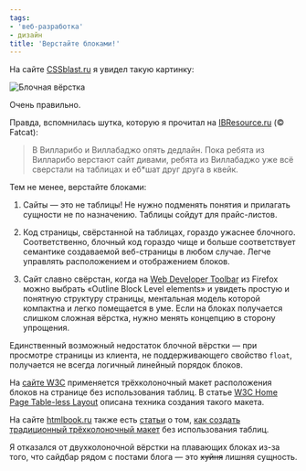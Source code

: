 ```yaml
---
tags:
- 'веб-разработка'
- дизайн
title: 'Верстайте блоками!'
---
```


На сайте [CSSblast.ru][] я увидел такую картинку:

![Блочная вёрстка][]

Очень правильно.

Правда, вспомнилась шутка, которую я прочитал на [IBResource.ru][] (©
Fatcat):

> В Вилларибо и Виллабаджо опять дедлайн. Пока ребята из Вилларибо
> верстают сайт дивами, ребята из Виллабаджо уже всё сверстали на
> таблицах и еб\*шат друг друга в квейк.

Тем не менее, верстайте блоками:

1.  Сайты — это не таблицы! Не нужно подменять понятия и прилагать
    сущности не по назначению. Таблицы сойдут для прайс-листов.

2.  Код страницы, свёрстанной на таблицах, гораздо ужаснее блочного.
    Соответственно, блочный код гораздо чище и больше соответствует
    семантике создаваемой веб-страницы в любом случае. Легче управлять
    расположением и отображением блоков.

3.  Сайт славно свёрстан, когда на [Web Developer Toolbar][] из Firefox
    можно выбрать «Outline Block Level elements» и увидеть простую и
    понятную структуру страницы, ментальная модель которой компактна и
    легко помещается в уме. Если на блоках получается слишком сложная
    вёрстка, нужно менять концепцию в сторону упрощения.

Единственный возможный недостаток блочной вёрстки — при просмотре
страницы из клиента, не поддерживающего свойство `float`, получается не
всегда логичный линейный порядок блоков.

На [сайте W3C][] применяется трёхколоночный макет расположения блоков на
странице без использования таблиц. В статье [W3C Home Page Table-less
Layout][] описана техника создания такого макета.

На сайте [htmlbook.ru][] также есть [статьи][] о том, [как создать
традиционный трёхколоночный макет][] без использования таблиц.

Я отказался от двухколоночной вёрстки на плавающих блоках из-за того,
что сайдбар рядом с постами блога — это ~~хуйня~~ лишняя сущность.

  [CSSblast.ru]: https://web.archive.org/web/20090324050230/http://www.cssblast.ru/
  [Блочная вёрстка]: https://web.archive.org/web/20090324050230im_/http://img502.imageshack.us/img502/9534/brainfo7.gif
  [IBResource.ru]: https://web.archive.org/web/20090324050230/http://www.ibresource.ru/
  [Web Developer Toolbar]: https://web.archive.org/web/20090324050230/https://addons.mozilla.org/en-US/firefox/addon/60
  [сайте W3C]: https://web.archive.org/web/20090324050230/http://www.w3c.org/
  [W3C Home Page Table-less Layout]: https://web.archive.org/web/20090324050230/http://www.w3.org/2002/11/homepage
  [htmlbook.ru]: https://web.archive.org/web/20090324050230/http://www.htmlbook.ru/
  [статьи]: https://web.archive.org/web/20090324050230/http://htmlbook.ru/content/?pid=17
  [как создать традиционный трёхколоночный макет]: https://web.archive.org/web/20090324050230/http://htmlbook.ru/content/?id=100